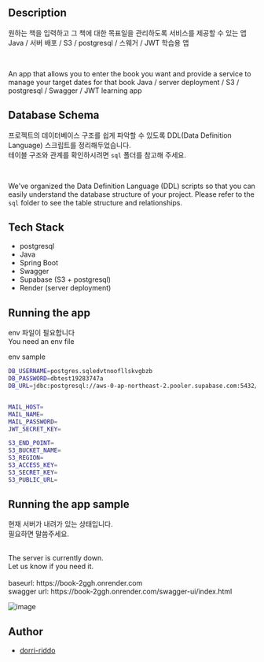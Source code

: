 ## Description
원하는 책을 입력하고 그 책에 대한 목표일을 관리하도록 서비스를 제공할 수 있는 앱
<br/>
Java / 서버 배포 / S3 / postgresql / 스웨거 / JWT 학습용 앱

<br />

An app that allows you to enter the book you want and provide a service to manage your target dates for that book
Java / server deployment / S3 / postgresql / Swagger / JWT learning app

## Database Schema

프로젝트의 데이터베이스 구조를 쉽게 파악할 수 있도록 DDL(Data Definition Language) 스크립트를 정리해두었습니다.
<br />
테이블 구조와 관계를 확인하시려면 `sql` 폴더를 참고해 주세요.

<br />

We've organized the Data Definition Language (DDL) scripts so that you can easily understand the database structure of your project.
Please refer to the `sql` folder to see the table structure and relationships.

## Tech Stack

- postgresql
- Java
- Spring Boot
- Swagger
- Supabase (S3 + postgresql)
- Render (server deployment)

## Running the app

env 파일이 필요합니다
<br />
You need an env file

env sample
```bash
DB_USERNAME=postgres.sqledvtnoofllskvgbzb
DB_PASSWORD=dbtest19283747a
DB_URL=jdbc:postgresql://aws-0-ap-northeast-2.pooler.supabase.com:5432/postgres


MAIL_HOST=
MAIL_NAME=
MAIL_PASSWORD=
JWT_SECRET_KEY=

S3_END_POINT=
S3_BUCKET_NAME=
S3_REGION=
S3_ACCESS_KEY=
S3_SECRET_KEY=
S3_PUBLIC_URL=
```

## Running the app sample

현재 서버가 내려가 있는 상태입니다.
<br />
필요하면 말씀주세요.

<br />
The server is currently down.
<br />
Let us know if you need it.

<br />
<br />
baseurl: https://book-2ggh.onrender.com
<br />
swagger url: https://book-2ggh.onrender.com/swagger-ui/index.html

![image](https://github.com/user-attachments/assets/fbc61369-5f7f-4039-93e5-b5e2bb6ac9e4)



## Author

- [dorri-riddo](https://github.com/dorri-riddo/public-service)
